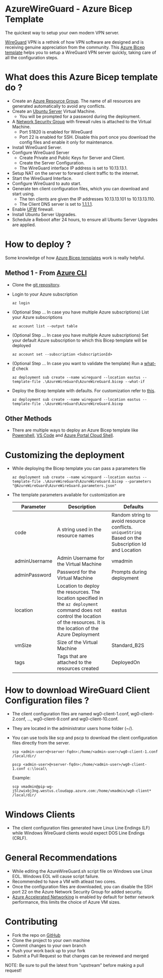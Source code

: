 # AzureWireGuard - Azure Bicep Template
The quickest way to setup your own modern VPN server. 

[WireGuard][wireguard] VPN is a rethink of how VPN software are designed and is receiving genuine appreciation from the community. This [Azure Bicep template][azure-bicep] helps you to setup a WireGuard VPN server quickly, taking care of all the configuration steps. 

# What does this Azure Bicep template do ?
- Create an [Azure Resource Group][azure-rg]. The name of all resources are generated automatically to avoid any conflicts.
- Create an [Ubuntu Server][ubuntu] Virtual Machine.
    - You will be prompted for a password during the deployment.
- A [Network Security Group][azure-nsg] with firewall rules is attached to the Virtual Machine.
    - Port 51820 is enabled for WireGuard
    - Port 22 is enabled for SSH. Disable this port once you download the config files and enable it only for maintenance.
- Install WireGuard Server.
- Configure WireGuard Server
    - Create Private and Public Keys for Server and Client.
    - Create the Server Configuration.
    - The WireGuard interface IP address is set to 10.13.13.1.
- Setup NAT on the server to forward client traffic to the internet.
- Start the WireGuard Interface.
- Configure WireGuard to auto start.
- Generate ten client configuration files, which you can download and start using. 
    - The ten clients are given the IP addresses 10.13.13.101 to 10.13.13.110.
    - The Client DNS server is set to [1.1.1.1][dns].
- Enable [UFW][ufw] firewall.
- Install Ubuntu Server Upgrades.
- Schedule a Reboot after 24 hours, to ensure all Ubuntu Server Upgrades are applied.

# How to deploy ?
Some knowledge of how [Azure Bicep templates][azure-bicep] work is really helpful.

## Method 1 - From [Azure CLI][azure-bicep-cli]
- Clone the [git repository][git-repo].
- Login to your Azure subscription

    `az login`
- (Optional Step ... In case you have multiple Azure subscriptions) List your Azure subscriptions

    `az account list --output table`
- (Optional Step ... In case you have multiple Azure subscriptions) Set your default Azure subscription to which this Bicep template will be deployed

    `az account set --subscription <SubscriptionId>`
- (Optional Step ... In case you want to validate the template) Run a [what-if][azure-bicep-whatif] check 

    `az deployment sub create --name wireguard --location eastus --template-file .\AzureWireGuard\AzureWireGuard.bicep --what-if`
- Deploy the Bicep template with defaults. For customization refer to [this](#customizing-the-deployment).

    `az deployment sub create --name wireguard --location eastus --template-file .\AzureWireGuard\AzureWireGuard.bicep`

## Other Methods
- There are multiple ways to deploy an Azure Bicep template like  [Powershell][azure-bicep-ps], [VS Code][azure-bicep-vscode] and [Azure Portal Cloud Shell][azure-bicep-cs].

# Customizing the deployment
- While deploying the Bicep template you can pass a parameters file

    `az deployment sub create --name wireguard --location eastus --template-file .\AzureWireGuard\AzureWireGuard.bicep --parameters "@AzureWireGuard\AzureWireGuard.parameters.json"`

- The template parameters available for customization are

    | Parameter | Description | Defaults |
    | --------- | ----------- | -------- |
    | code          | A string used in the resource  names | Random string to avoid resource conflicts. `uniqueString` Based on the Subscription Id and Location |
    | adminUsername | Admin Username for the Virtual Machine | vmadmin |
    | adminPassword | Password for the Virtual Machine | Prompts during deployment |
    | location      | Location to deploy the resources. The location specified in the `az deployment` command does not control the location of the resources. It is the location of the Azure Deployment | eastus |
    | vmSize        | Size of the Virtual Machine | Standard_B2S |
    | tags          | Tags that are attached to the resources created | DeployedOn |

# How to download WireGuard Client Configuration files ?
- The client configuration files are named wg0-client-1.conf, wg0-client-2.conf, ..., wg0-client-9.conf and wg0-client-10.conf.
- They are located in the administrator users home folder (~/).
- You can use tools like scp and pscp to download the client configuration files directly from the server.
    
    `scp <admin-user>@<server-fqdn>:/home/<admin-user>/wg0-client-1.conf /local/dir/`
    
    `pscp <admin-user>@<server-fqdn>:/home/<admin-user>/wg0-client-1.conf c:\local\`

    Example: 

	`scp vmadmin@pip-wg-j5lzwixbj3ng.westus.cloudapp.azure.com:/home/vmadmin/wg0-client* /local/dir/`

# Windows Clients
- The client configuration files generated have Linux Line Endings (LF) while Windows WireGuard clients would expect DOS Line Endings (CRLF).

# General Recommendations
- While editing the AzureWireGuard.sh script file on Windows use Linux EOL. Windows EOL will cause script failure.
- Recommended to have a VM with atleast two cores.
- Once the configuration files are downloaded, you can disable the SSH port 22 on the Azure Network Security Group for added security.
- [Azure Accelerated Networking][azure-accelerated-nw] is enabled by default for better network performance, this limits the choice of Azure VM sizes.

# Contributing
- Fork the repo on [GitHub][git-repo]
- Clone the project to your own machine
- Commit changes to your own branch
- Push your work back up to your fork
- Submit a Pull Request so that changes can be reviewed and merged

NOTE: Be sure to pull the latest from "upstream" before making a pull request!

[azure-bicep]: https://learn.microsoft.com/en-us/azure/azure-resource-manager/bicep/overview?tabs=bicep
[wireguard]: https://www.wireguard.com/
[dns]: https://1.1.1.1/
[ubuntu]: https://www.ubuntu.com/server
[azure-arm]: https://learn.microsoft.com/en-us/azure/azure-resource-manager/templates/overview
[git-repo]: https://github.com/DetroitTechno/AzureWireGuardBicep
[azure-bicep-whatif]: https://learn.microsoft.com/en-us/azure/azure-resource-manager/bicep/deploy-what-if
[azure-bicep-ps]: https://learn.microsoft.com/en-us/azure/azure-resource-manager/bicep/deploy-powershell
[azure-bicep-cli]: https://learn.microsoft.com/en-us/azure/azure-resource-manager/bicep/deploy-cli
[azure-bicep-vscode]: https://learn.microsoft.com/en-us/azure/azure-resource-manager/bicep/deploy-vscode
[azure-bicep-cs]: https://learn.microsoft.com/en-us/azure/azure-resource-manager/bicep/deploy-cloud-shell?tabs=azure-cli
[azure-rg]: https://learn.microsoft.com/en-us/azure/azure-resource-manager/management/manage-resource-groups-portal
[ufw]: https://help.ubuntu.com/community/UFW
[azure-accelerated-nw]: https://learn.microsoft.com/en-us/azure/virtual-network/accelerated-networking-how-it-works
[azure-nsg]: https://learn.microsoft.com/en-us/azure/virtual-network/network-security-groups-overview
[UbuntuImages]: https://documentation.ubuntu.com/azure/en/latest/azure-how-to/instances/find-ubuntu-images/
[TroubleshootDeploy]:https://sqlstad.nl/posts/2024/debugging-and-troubleshooting-bicep-deployments/#1-deployment-logs-in-azure-portal